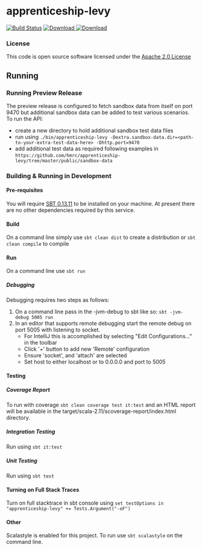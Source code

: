 # apprenticeship-levy

[![Build Status](https://travis-ci.org/hmrc/apprenticeship-levy.svg?branch=master)](https://travis-ci.org/hmrc/apprenticeship-levy)
[![Download](https://api.bintray.com/packages/hmrc/releases/apprenticeship-levy/images/download.svg) ](https://bintray.com/hmrc/releases/apprenticeship-levy/_latestVersion)
[![Download](https://img.shields.io/badge/Download-Production%20Preview-orange.svg)](https://github.com/hmrc/apprenticeship-levy/releases/download/2.31.1/apprenticeship-levy-2.31.1.zip)

### License

This code is open source software licensed under the [Apache 2.0 License]("http://www.apache.org/licenses/LICENSE-2.0.html")

## Running

### Running Preview Release

The preview release is configured to fetch sandbox data from itself on port 9470 but additional sandbox data can be added to test various scenarios. To run the API:

* create a new directory to hold additional sandbox test data files
* run using `./bin/apprenticeship-levy -Dextra.sandbox-data.dir=<path-to-your-extra-test-data-here> -Dhttp.port=9470`
* add additional test data as required following examples in `https://github.com/hmrc/apprenticeship-levy/tree/master/public/sandbox-data`

### Building & Running in Development
#### Pre-requisites

You will require [SBT 0.13.11](http://www.scala-sbt.org/download.html) to be installed on your machine. At present there are no other dependencies required by this service.

#### Build

On a command line simply use `sbt clean dist` to create a distribution or `sbt clean compile` to compile

#### Run

On a command line use `sbt run`

##### Debugging

Debugging requires two steps as follows:

1. On a command line pass in the -jvm-debug <port> to sbt like so: `sbt -jvm-debug 5005 run`
2. In an editor that supports remote debugging start the remote debug on port 5005 with listening to socket.
    - For IntelliJ this is accomplished by selecting "Edit Configurations..." in the toolbar
    - Click '+' button to add new 'Remote' configuration
    - Ensure 'socket', and 'attach' are selected
    - Set host to either localhost or to 0.0.0.0 and port to 5005

#### Testing

##### Coverage Report
To run with coverage `sbt clean coverage test it:test` and an HTML report will be available in the target/scala-2.11/scoverage-report/index.html
directory.

##### Integration Testing

Run using `sbt it:test`

##### Unit Testing

Run using `sbt test`

#### Turning on Full Stack Traces

Turn on full stacktrace in sbt console using `set testOptions in "apprenticeship-levy" += Tests.Argument("-oF")`

#### Other

Scalastyle is enabled for this project. To run use `sbt scalastyle` on the command line.
